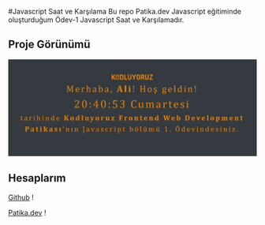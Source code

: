 #Javascript Saat ve Karşılama
Bu repo Patika.dev Javascript eğitiminde oluşturduğum  Ödev-1 Javascript Saat ve Karşılamadır.
## Proje Görünümü

![README](img/project.png)

## Hesaplarım

[Github](https://github.com/aligoktas404) !



[Patika.dev](https://academy.patika.dev/@aligkta) !